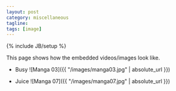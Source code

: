 ```yaml
---
layout: post
category: miscellaneous
tagline: 
tags: [image]
---
```

{% include JB/setup %}

This page shows how the embedded videos/images look like.

* Busy
![Manga 03]({{ "/images/manga03.jpg" | absolute_url }})


* Juice
![Manga 07]({{ "/images/manga07.jpg" | absolute_url }})
